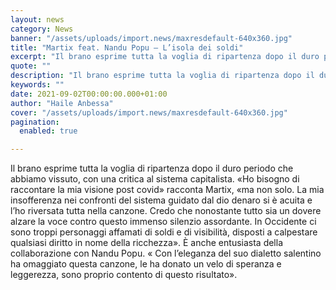 ```yaml
---
layout: news
category: News
banner: "/assets/uploads/import.news/maxresdefault-640x360.jpg"
title: "Martix feat. Nandu Popu – L’isola dei soldi"
excerpt: "Il brano esprime tutta la voglia di ripartenza dopo il duro periodo che abbiamo vissuto, con una critica al sistema capitalista. «Ho bisogno di raccontare la mia visione post covid» racconta Martix, «ma non solo. La mia insofferenza nei confronti del sistema guidato dal dio denaro si è acuita e l’ho riversata tutta nella canzone. Credo che [&hellip"
quote: ""
description: "Il brano esprime tutta la voglia di ripartenza dopo il duro periodo che abbiamo vissuto, con una critica al sistema capitalista. «Ho bisogno di raccontare la mia visione post covid» racconta Martix, «ma non solo. La mia insofferenza nei confronti del sistema guidato dal dio denaro si è acuita e l’ho riversata tutta nella canzone. Credo che [&hellip"
keywords: ""
date: 2021-09-02T00:00:00.000+01:00
author: "Haile Anbessa"
cover: "/assets/uploads/import.news/maxresdefault-640x360.jpg"
pagination:
  enabled: true

---
```


Il brano esprime tutta la voglia di ripartenza dopo il duro periodo che abbiamo vissuto, con una critica al sistema capitalista. «Ho bisogno di raccontare la mia visione post covid» racconta Martix, «ma non solo. La mia insofferenza nei confronti del sistema guidato dal dio denaro si è acuita e l’ho riversata tutta nella canzone. Credo che nonostante tutto sia un dovere alzare la voce contro questo immenso silenzio assordante. In Occidente ci sono troppi personaggi affamati di soldi e di visibilità, disposti a calpestare qualsiasi diritto in nome della ricchezza». È anche entusiasta della collaborazione con Nandu Popu. « Con l’eleganza del suo dialetto salentino ha omaggiato questa canzone, le ha donato un velo di speranza e leggerezza, sono proprio contento di questo risultato».